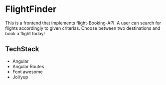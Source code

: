 # FlightFinder

This is a frontend that implements flight-Booking-API. 
A user can search for flights accordingly to given criterias. Choose between two destinations and book a flight today!

## TechStack

- Angular
- Angular Routes
- Font awesome
- Joi/yup
